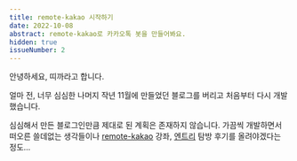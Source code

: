 ```yaml
---
title: remote-kakao 시작하기
date: 2022-10-08
abstract: remote-kakao로 카카오톡 봇을 만들어봐요.
hidden: true
issueNumber: 2
---
```


안녕하세요, 띠까라고 합니다.

얼마 전, 너무 심심한 나머지 작년 11월에 만들었던 블로그를 버리고 처음부터 다시 개발했습니다.

심심해서 만든 블로그인만큼 제대로 된 계획은 존재하지 않습니다.
가끔씩 개발하면서 떠오른 쓸데없는 생각들이나 [remote-kakao](https://github.com/thoratica/remote-kakao) 강좌, [엔트리](https://playentry.org) 탐방 후기를 올려야겠다는 정도...
